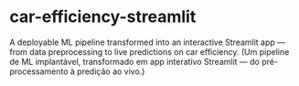 # car-efficiency-streamlit
A deployable ML pipeline transformed into an interactive Streamlit app — from data preprocessing to live predictions on car efficiency. (Um pipeline de ML implantável, transformado em app interativo Streamlit — do pré-processamento à predição ao vivo.)

